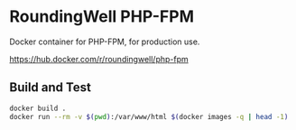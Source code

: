 # RoundingWell PHP-FPM

Docker container for PHP-FPM, for production use.

<https://hub.docker.com/r/roundingwell/php-fpm>

## Build and Test

```bash
docker build .
docker run --rm -v $(pwd):/var/www/html $(docker images -q | head -1)
```
